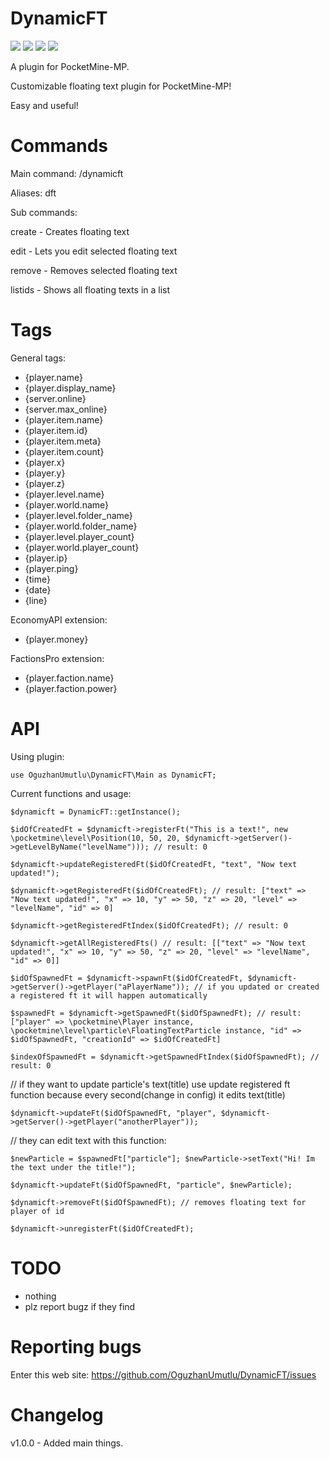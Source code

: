 # DynamicFT
[![](https://poggit.pmmp.io/shield.state/DynamicFT)](https://poggit.pmmp.io/p/DynamicFT)
[![](https://poggit.pmmp.io/shield.api/DynamicFT)](https://poggit.pmmp.io/p/DynamicFT)
[![](https://poggit.pmmp.io/shield.dl.total/DynamicFT)](https://poggit.pmmp.io/p/DynamicFT)
[![](https://poggit.pmmp.io/shield.dl/DynamicFT)](https://poggit.pmmp.io/p/DynamicFT)

A plugin for PocketMine-MP.

Customizable floating text plugin for PocketMine-MP!

Easy and useful!

# Commands
Main command: /dynamicft

Aliases: dft

Sub commands:

create - Creates floating text

edit - Lets you edit selected floating text

remove - Removes selected floating text

listids - Shows all floating texts in a list

# Tags

General tags:

- {player.name}
- {player.display_name}
- {server.online}
- {server.max_online}
- {player.item.name}
- {player.item.id}
- {player.item.meta}
- {player.item.count}
- {player.x}
- {player.y}
- {player.z}
- {player.level.name}
- {player.world.name}
- {player.level.folder_name}
- {player.world.folder_name}
- {player.level.player_count}
- {player.world.player_count}
- {player.ip}
- {player.ping}
- {time}
- {date}
- {line}

EconomyAPI extension:
- {player.money}

FactionsPro extension:
- {player.faction.name}
- {player.faction.power}

# API

Using plugin:

`use OguzhanUmutlu\DynamicFT\Main as DynamicFT;`

Current functions and usage:

`$dynamicft = DynamicFT::getInstance();`

`$idOfCreatedFt = $dynamicft->registerFt("This is a text!", new \pocketmine\level\Position(10, 50, 20, $dynamicft->getServer()->getLevelByName("levelName"))); // result: 0`

`$dynamicft->updateRegisteredFt($idOfCreatedFt, "text", "Now text updated!");`

`$dynamicft->getRegisteredFt($idOfCreatedFt); // result: ["text" => "Now text updated!", "x" => 10, "y" => 50, "z" => 20, "level" => "levelName", "id" => 0]`

`$dynamicft->getRegisteredFtIndex($idOfCreatedFt); // result: 0`

`$dynamicft->getAllRegisteredFts() // result: [["text" => "Now text updated!", "x" => 10, "y" => 50, "z" => 20, "level" => "levelName", "id" => 0]]`

`$idOfSpawnedFt = $dynamicft->spawnFt($idOfCreatedFt, $dynamicft->getServer()->getPlayer("aPlayerName")); // if you updated or created a registered ft it will happen automatically`

`$spawnedFt = $dynamicft->getSpawnedFt($idOfSpawnedFt); // result: ["player" => \pocketmine\Player instance, \pocketmine\level\particle\FloatingTextParticle instance, "id" => $idOfSpawnedFt, "creationId" => $idOfCreatedFt]`

`$indexOfSpawnedFt = $dynamicft->getSpawnedFtIndex($idOfSpawnedFt); // result: 0`

// if they want to update particle's text(title) use update registered ft function because every second(change in config) it edits text(title)

`$dynamicft->updateFt($idOfSpawnedFt, "player", $dynamicft->getServer()->getPlayer("anotherPlayer"));`

// they can edit text with this function:

`$newParticle = $spawnedFt["particle"];
$newParticle->setText("Hi! Im the text under the title!");`

`$dynamicft->updateFt($idOfSpawnedFt, "particle", $newParticle);`

`$dynamicft->removeFt($idOfSpawnedFt); // removes floating text for player of id`

`$dynamicft->unregisterFt($idOfCreatedFt);`

# TODO

- nothing
- plz report bugz if they find

# Reporting bugs

Enter this web site: https://github.com/OguzhanUmutlu/DynamicFT/issues

# Changelog

v1.0.0 - Added main things.
